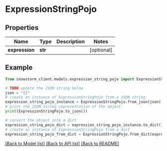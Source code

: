 # ExpressionStringPojo


## Properties

Name | Type | Description | Notes
------------ | ------------- | ------------- | -------------
**expression** | **str** |  | [optional] 

## Example

```python
from snowstorm_client.models.expression_string_pojo import ExpressionStringPojo

# TODO update the JSON string below
json = "{}"
# create an instance of ExpressionStringPojo from a JSON string
expression_string_pojo_instance = ExpressionStringPojo.from_json(json)
# print the JSON string representation of the object
print(ExpressionStringPojo.to_json())

# convert the object into a dict
expression_string_pojo_dict = expression_string_pojo_instance.to_dict()
# create an instance of ExpressionStringPojo from a dict
expression_string_pojo_from_dict = ExpressionStringPojo.from_dict(expression_string_pojo_dict)
```
[[Back to Model list]](../README.md#documentation-for-models) [[Back to API list]](../README.md#documentation-for-api-endpoints) [[Back to README]](../README.md)


